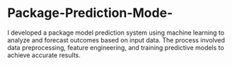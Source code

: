 # Package-Prediction-Mode-
I developed a package model prediction system using machine learning to analyze and forecast outcomes based on input data. The process involved data preprocessing, feature engineering, and training predictive models to achieve accurate results.  
